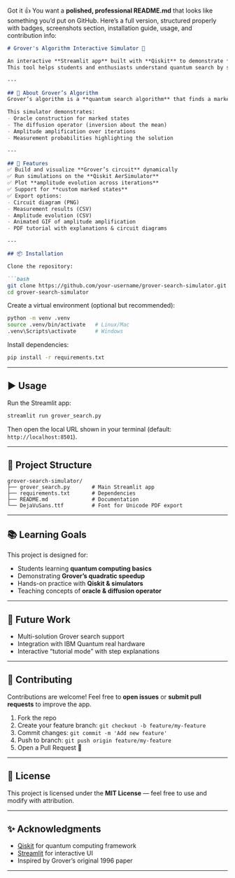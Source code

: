 Got it 👍 You want a **polished, professional README.md** that looks like something you’d put on GitHub. Here’s a full version, structured properly with badges, screenshots section, installation guide, usage, and contribution info:

````markdown
# Grover's Algorithm Interactive Simulator 🎯

An interactive **Streamlit app** built with **Qiskit** to demonstrate **Grover’s Search Algorithm**.  
This tool helps students and enthusiasts understand quantum search by simulating the circuit, visualizing amplitude evolution, and exporting results for further study.

---

## 📖 About Grover’s Algorithm
Grover’s algorithm is a **quantum search algorithm** that finds a marked item in an unsorted database of size *N* in **O(√N) time**, offering a quadratic speedup compared to classical search.

This simulator demonstrates:
- Oracle construction for marked states
- The diffusion operator (inversion about the mean)
- Amplitude amplification over iterations
- Measurement probabilities highlighting the solution

---

## 🚀 Features
✅ Build and visualize **Grover’s circuit** dynamically  
✅ Run simulations on the **Qiskit AerSimulator**  
✅ Plot **amplitude evolution across iterations**  
✅ Support for **custom marked states**  
✅ Export options:
- Circuit diagram (PNG)
- Measurement results (CSV)
- Amplitude evolution (CSV)
- Animated GIF of amplitude amplification
- PDF tutorial with explanations & circuit diagrams  

---

## 📦 Installation

Clone the repository:

```bash
git clone https://github.com/your-username/grover-search-simulator.git
cd grover-search-simulator
````

Create a virtual environment (optional but recommended):

```bash
python -m venv .venv
source .venv/bin/activate   # Linux/Mac
.venv\Scripts\activate      # Windows
```

Install dependencies:

```bash
pip install -r requirements.txt
```

---

## ▶️ Usage

Run the Streamlit app:

```bash
streamlit run grover_search.py
```

Then open the local URL shown in your terminal (default: `http://localhost:8501`).

---

## 📂 Project Structure

```
grover-search-simulator/
├── grover_search.py       # Main Streamlit app
├── requirements.txt       # Dependencies
├── README.md              # Documentation
└── DejaVuSans.ttf         # Font for Unicode PDF export
```

---



## 📚 Learning Goals

This project is designed for:

* Students learning **quantum computing basics**
* Demonstrating **Grover’s quadratic speedup**
* Hands-on practice with **Qiskit & simulators**
* Teaching concepts of **oracle & diffusion operator**

---

## 🔮 Future Work

* Multi-solution Grover search support
* Integration with IBM Quantum real hardware
* Interactive “tutorial mode” with step explanations

---

## 🤝 Contributing

Contributions are welcome!
Feel free to **open issues** or **submit pull requests** to improve the app.

1. Fork the repo
2. Create your feature branch: `git checkout -b feature/my-feature`
3. Commit changes: `git commit -m 'Add new feature'`
4. Push to branch: `git push origin feature/my-feature`
5. Open a Pull Request 🎉

---

## 📜 License

This project is licensed under the **MIT License** — feel free to use and modify with attribution.

---

## ✨ Acknowledgments

* [Qiskit](https://qiskit.org/) for quantum computing framework
* [Streamlit](https://streamlit.io/) for interactive UI
* Inspired by Grover’s original 1996 paper

---

```
